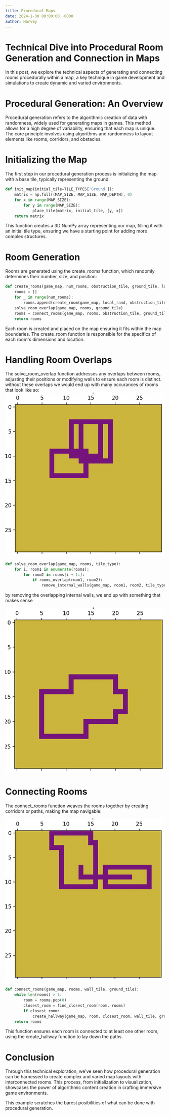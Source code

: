 ```yaml
---
title: Procedural Maps
date: 2024-1-30 00:00:00 +0800
author: Harvey
---
```


# Technical Dive into Procedural Room Generation and Connection in Maps

In this post, we explore the technical aspects of generating and connecting rooms procedurally within a map, a key
technique in game development and simulations to create dynamic and varied environments.

# Procedural Generation: An Overview

Procedural generation refers to the algorithmic creation of data with randomness, widely used for generating maps in
games. This method allows for a high degree of variability, ensuring that each map is unique. The core principle
involves using algorithms and randomness to layout elements like rooms, corridors, and obstacles.

# Initializing the Map

The first step in our procedural generation process is initializing the map with a base tile, typically representing the
ground:

```py
def init_map(initial_tile=TILE_TYPES['Ground']):
    matrix = np.full((MAP_SIZE, MAP_SIZE, MAP_DEPTH), 0)
    for x in range(MAP_SIZE):
        for y in range(MAP_SIZE):
            place_tile(matrix, initial_tile, [y, x])
    return matrix
```

This function creates a 3D NumPy array representing our map, filling it with an initial tile type, ensuring we have a
starting point for adding more complex structures.

# Room Generation

Rooms are generated using the create_rooms function, which randomly determines their number, size, and position:

```py
def create_rooms(game_map, num_rooms, obstruction_tile, ground_tile, local_rand):
    rooms = []
    for _ in range(num_rooms):
        rooms.append(create_room(game_map, local_rand, obstruction_tile))
    solve_room_overlap(game_map, rooms, ground_tile)
    rooms = connect_rooms(game_map, rooms, obstruction_tile, ground_tile)
    return rooms
```

Each room is created and placed on the map ensuring it fits within the map boundaries. The create_room function is
responsible for the specifics of each room's dimensions and location.

# Handling Room Overlaps

<div>
The solve_room_overlap function addresses any overlaps between rooms, adjusting their positions or modifying walls to ensure each room is distinct. without these overlaps we would end up with many occurances of rooms that look like so:
</div>
<div style="text-align: center;">
<img src="/assets/blog/2024-01-30/overlaps.png" class="img-bordered" alt="overlaps"/>
</div>

```py
def solve_room_overlap(game_map, rooms, tile_type):
    for i, room1 in enumerate(rooms):
        for room2 in rooms[i + 1:]:
            if rooms_overlap(room1, room2):
                remove_internal_walls(game_map, room1, room2, tile_type)

```

by removing the overlapping internal walls, we end up with something that makes sense
<div style="text-align: center;">
<img src="/assets/blog/2024-01-30/overlap_solved.png" class="img-bordered" alt="overlaps_solved"/>
</div>

# Connecting Rooms

The connect_rooms function weaves the rooms together by creating corridors or paths, making the map navigable:
<div style="text-align: center;">
<img src="/assets/blog/2024-01-30/connected_overlap_solved.png" class="img-bordered" alt="overlaps"/>
</div>

```py
def connect_rooms(game_map, rooms, wall_tile, ground_tile):
    while len(rooms) > 1:
        room = rooms.pop(0)
        closest_room = find_closest_room(room, rooms)
        if closest_room:
            create_hallway(game_map, room, closest_room, wall_tile, ground_tile)
    return rooms
```

This function ensures each room is connected to at least one other room, using the create_hallway function to lay down
the paths.

# Conclusion
Through this technical exploration, we've seen how procedural generation can be harnessed to create complex and varied
map layouts with interconnected rooms. This process, from initialization to visualization, showcases the power of
algorithmic content creation in crafting immersive game environments.

This example scratches the barest posibilities of what can be done with procedural generation.
